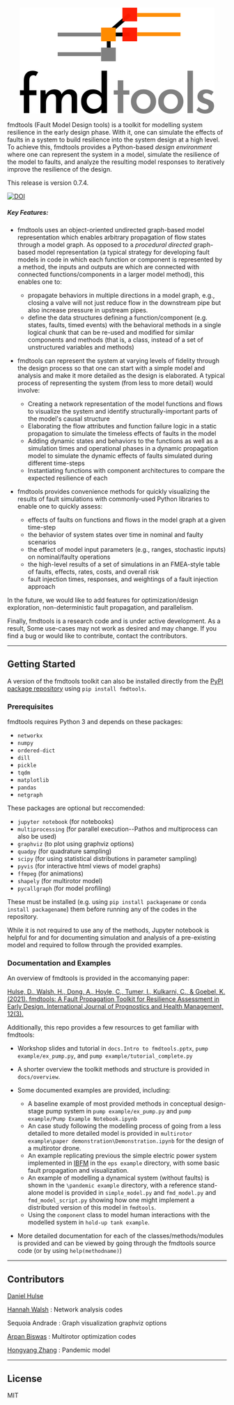 <p align="center">
  <img src="docs/figures/logo.png" \>
</p>


fmdtools (Fault Model Design tools) is a toolkit for modelling system resilience in the early design phase. With it, one can simulate the effects of faults in a system to build resilience into the system design at a high level.  To achieve this, fmdtools provides a Python-based *design environment* where one can represent the system in a model, simulate the resilience of the model to faults, and analyze the resulting model responses to iteratively improve the resilience of the design.

This release is version 0.7.4.

[![DOI](https://zenodo.org/badge/212862445.svg)](https://zenodo.org/badge/latestdoi/212862445)

##### Key Features:

- fmdtools uses an object-oriented undirected graph-based model representation which enables arbitrary propagation of flow states through a model graph. As opposed to a *procedural* *directed* graph-based model representation (a typical strategy for developing fault models in code in which each function or component is represented by a method, the inputs and outputs are which are connected with connected functions/components in a larger model method), this enables one to:
  - propagate behaviors in multiple directions in a model graph, e.g., closing a valve will not just reduce flow in the downstream pipe but also increase pressure in upstream pipes.
  - define the data structures defining a function/component (e.g. states, faults, timed events) with the behavioral methods in a single logical chunk that can be re-used and modified for similar components and methods (that is, a class, instead of a set of unstructured variables and methods)

- fmdtools can represent the system at varying levels of fidelity through the design process so that one can start with a simple model and analysis and make it more detailed as the design is elaborated. A typical process of representing the system (from less to more detail) would involve:
  - Creating a network representation of the model functions and flows to visualize the system and identify structurally-important parts of the model's causal structure
  - Elaborating the flow attributes and function failure logic in a static propagation to simulate the timeless effects of faults in the model
  - Adding dynamic states and behaviors to the functions as well as a simulation times and operational phases in a dynamic propagation model to simulate the dynamic effects of faults simulated during different time-steps
  - Instantiating functions with component architectures to compare the expected resilience of each

- fmdtools provides convenience methods for quickly visualizing the results of fault simulations with commonly-used Python libraries to enable one to quickly assess:
  - effects of faults on functions and flows in the model graph at a given time-step
  - the behavior of system states over time in nominal and faulty scenarios
  - the effect of model input parameters (e.g., ranges, stochastic inputs) on nominal/faulty operations
  - the high-level results of a set of simulations in an FMEA-style table of faults, effects, rates, costs, and overall risk
  - fault injection times, responses, and weightings of a fault injection approach

In the future, we would like to add features for optimization/design exploration, non-deterministic fault propagation, and parallelism.

Finally, fmdtools is a research code and is under active development. As a result, Some use-cases may not work as desired and may change. If you find a bug or would like to contribute, contact the contributors.

----
## Getting Started

A version of the fmdtools toolkit can also be installed directly from the [PyPI package repository](https://pypi.org/project/fmdtools/) using `pip install fmdtools`. 

### Prerequisites

fmdtools requires Python 3 and depends on these packages:

- `networkx`
- `numpy`
- `ordered-dict`
- `dill`
- `pickle`
- `tqdm`
- `matplotlib`
- `pandas`
- `netgraph`

These packages are optional but reccomended:
- `jupyter notebook`	(for notebooks)
- `multiprocessing`     (for parallel execution--Pathos and multiprocess can also be used)
- `graphviz`			(to plot using graphviz options)
- `quadpy` 				(for quadrature sampling)
- `scipy` 				(for using statistical distributions in parameter sampling)
- `pyvis`				(for interactive html views of model graphs)
- `ffmpeg` 				(for animations)
- `shapely`				(for multirotor model)
- `pycallgraph` 		(for model profiling)

These must be installed (e.g. using `pip install packagename` or `conda install packagename`) them before running any of the codes in the repository. 

While it is not required to use any of the methods, Jupyter notebook is helpful for and for documenting simulation and analysis of a pre-existing model and required to follow through the provided examples.

### Documentation and Examples

An overview of fmdtools is provided in the accomanying paper:

[Hulse, D., Walsh, H., Dong, A., Hoyle, C., Tumer, I., Kulkarni, C., & Goebel, K. (2021). fmdtools: A Fault Propagation Toolkit for Resilience Assessment in Early Design. International Journal of Prognostics and Health Management, 12(3).](https://doi.org/10.36001/ijphm.2021.v12i3.2954)

Additionally, this repo provides a few resources to get familiar with fmdtools:

- Workshop slides and tutorial in `docs.Intro to fmdtools.pptx`, `pump example/ex_pump.py`, and `pump example/tutorial_complete.py`
- A shorter overview the toolkit methods and structure is provided in `docs/overview`.
- Some documented examples are provided, including:
  - A baseline example of most provided methods in conceptual design-stage pump system in `pump example/ex_pump.py` and `pump example/Pump Example Notebook.ipynb`
  - An case study following the modelling process of going from a less detailed to more detailed model is provided in `multirotor example\paper demonstration\Demonstration.ipynb` for the design of a multirotor drone.
  - An example replicating previous the simple electric power system implemented in [IBFM](https://github.com/DesignEngrLab/IBFM) in the `eps example` directory, with some basic fault propagation and visualization.
  - An example of modelling a dynamical system (without faults) is shown in the `\pandemic example` directory, with a reference stand-alone model is provided in `simple_model.py` and `fmd_model.py` and `fmd_model_script.py` showing how one might implement a distributed version of this model in `fmdtools`.
  - Using the `component` class to model human interactions with the modelled system in `hold-up tank example`.

- More detailed documentation for each of the classes/methods/modules is provided and can be viewed by going through the fmdtools source code (or by using `help(methodname)`)

----
## Contributors

[Daniel Hulse](https://github.com/hulsed)

[Hannah Walsh](https://github.com/walshh) : Network analysis codes

Sequoia Andrade : Graph visualization graphviz options

[Arpan Biswas](https://github.com/arpanbiswas52) : Multirotor optimization codes

[Hongyang Zhang](https://github.com/zhangho2) : Pandemic model

----
## License

MIT
